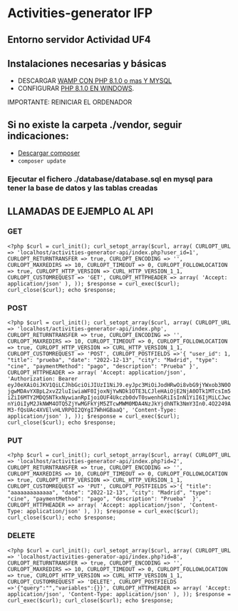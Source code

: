 # Activities-generator IFP
## Entorno servidor Actividad UF4

## Instalaciones necesarias y básicas

- DESCARGAR [WAMP CON PHP 8.1.0 o mas Y MYSQL](https://wampserver.aviatechno.net/files/install/wampserver3.2.6_x64.exe)
- CONFIGURAR [PHP 8.1.0 EN WINDOWS](https://www.netveloper.com/php-variable-de-entorno-en-windows).

IMPORTANTE: REINICIAR EL ORDENADOR

## Si no existe la carpeta ./vendor, seguir indicaciones:
- [Descargar composer](https://getcomposer.org/)
- `composer update`

### Ejecutar el fichero ./database/database.sql en mysql para tener la base de datos y las tablas creadas

## LLAMADAS DE EJEMPLO AL API
### GET
`<?php
$curl = curl_init();
curl_setopt_array($curl, array(
CURLOPT_URL => 'localhost/activities-generator-api/index.php?user_id=1',
CURLOPT_RETURNTRANSFER => true,
CURLOPT_ENCODING => '',
CURLOPT_MAXREDIRS => 10,
CURLOPT_TIMEOUT => 0,
CURLOPT_FOLLOWLOCATION => true,
CURLOPT_HTTP_VERSION => CURL_HTTP_VERSION_1_1,
CURLOPT_CUSTOMREQUEST => 'GET',
CURLOPT_HTTPHEADER => array(
'Accept: application/json'
),
));
$response = curl_exec($curl);
curl_close($curl);
echo $response;
`

### POST
`<?php
$curl = curl_init();
curl_setopt_array($curl, array(
CURLOPT_URL => 'localhost/activities-generator-api/index.php',
CURLOPT_RETURNTRANSFER => true,
CURLOPT_ENCODING => '',
CURLOPT_MAXREDIRS => 10,
CURLOPT_TIMEOUT => 0,
CURLOPT_FOLLOWLOCATION => true,
CURLOPT_HTTP_VERSION => CURL_HTTP_VERSION_1_1,
CURLOPT_CUSTOMREQUEST => 'POST',
CURLOPT_POSTFIELDS =>'{
"user_id": 1,
"title": "prueba",
"date": "2022-12-13",
"city": "Madrid",
"type": "cine",
"paymentMethod": "pago",
"description": "Prueba"
}',
CURLOPT_HTTPHEADER => array(
'Accept: application/json',
'Authorization: Bearer eyJ0eXAiOiJKV1QiLCJhbGciOiJIUzI1NiJ9.eyJpc3MiOiJodHRwOi8vbG9jYWxob3N0OjgwMDAvYXBpL2xvZ2luIiwiaWF0IjoxNjYwNDk1OTE3LCJleHAiOjE2NjA0OTk1MTcsIm5iZiI6MTY2MDQ5NTkxNywianRpIjoiOUF4Ukczb0dvT0swenhGRiIsInN1YiI6IjMiLCJwcnYiOiIyM2JkNWM4OTQ5ZjYwMGFkYjM5ZTcwMWM0MDA4NzJkYjdhNTk3NmY3In0.4O2249AM3-fQsUAc4XVElvHLVRPOI2QYgI7WhHGBaaQ',
'Content-Type: application/json'
),
));
$response = curl_exec($curl);
curl_close($curl);
echo $response;
`

### PUT
`<?php
$curl = curl_init();
curl_setopt_array($curl, array(
CURLOPT_URL => 'localhost/activities-generator-api/index.php?id=2',
CURLOPT_RETURNTRANSFER => true,
CURLOPT_ENCODING => '',
CURLOPT_MAXREDIRS => 10,
CURLOPT_TIMEOUT => 0,
CURLOPT_FOLLOWLOCATION => true,
CURLOPT_HTTP_VERSION => CURL_HTTP_VERSION_1_1,
CURLOPT_CUSTOMREQUEST => 'PUT',
CURLOPT_POSTFIELDS =>'{
"title": "aaaaaaaaaaaaa",
"date": "2022-12-13",
"city": "Madrid",
"type": "cine",
"paymentMethod": "pago",
"description": "Prueba" 
}',
CURLOPT_HTTPHEADER => array(
'Accept: application/json',
'Content-Type: application/json'
),
));
$response = curl_exec($curl);
curl_close($curl);
echo $response;
`

### DELETE
`<?php
$curl = curl_init();
curl_setopt_array($curl, array(
CURLOPT_URL => 'localhost/activities-generator-api/index.php?id=8',
CURLOPT_RETURNTRANSFER => true,
CURLOPT_ENCODING => '',
CURLOPT_MAXREDIRS => 10,
CURLOPT_TIMEOUT => 0,
CURLOPT_FOLLOWLOCATION => true,
CURLOPT_HTTP_VERSION => CURL_HTTP_VERSION_1_1,
CURLOPT_CUSTOMREQUEST => 'DELETE',
CURLOPT_POSTFIELDS =>'{"query":"","variables":{}}',
CURLOPT_HTTPHEADER => array(
'Accept: application/json',
'Content-Type: application/json'
),
));
$response = curl_exec($curl);
curl_close($curl);
echo $response;
`
